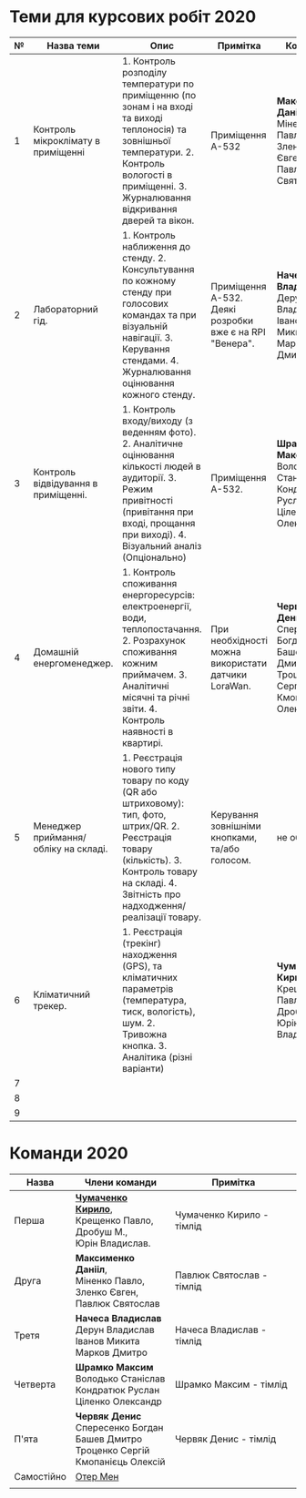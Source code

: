 # Теми для курсових робіт 2020

| №    | Назва теми                           | Опис                                                         | Примітка                                                 | Команда                                                      |
| ---- | ------------------------------------ | ------------------------------------------------------------ | -------------------------------------------------------- | ------------------------------------------------------------ |
| 1    | Контроль мікроклімату в приміщенні   | 1. Контроль розподілу температури по приміщенню (по зонам і на вході та виході теплоносія) та зовнішньої температури. 2. Контроль вологості в приміщенні. 3. Журналювання відкривання дверей та вікон. | Приміщення А-532                                         | **Максименко Данііл**, Міненко Павло, Зленко Євген, Павлюк Святослав |
| 2    | Лабораторний гід.                    | 1. Контроль наближення до стенду. 2. Консультування по кожному стенду при голосових командах та при візуальній навігації. 3. Керування стендами. 4. Журналювання оцінювання кожного стенду. | Приміщення А-532.  Деякі розробки вже є на RPI "Венера". | **Начеса Владислав**, Дерун Владислав, Іванов Микита, Марков Дмитро |
| 3    | Контроль відвідування в приміщенні.  | 1. Контроль входу/виходу (з веденням фото). 2. Аналітичне оцінювання кількості людей в аудиторії.  3. Режим привітності (привітання при вході, прощання при виході). 4. Візуальний аналіз (Опціонально) | Приміщення А-532.                                        | **Шрамко Максим**, Володько Станіслав, Кондратюк Руслан, Ціленко Олександр |
| 4    | Домашній енергоменеджер.             | 1. Контроль споживання енергоресурсів: електроенергії, води, теплопостачання. 2. Розрахунок споживання кожним приймачем.  3. Аналітичні місячні та річні звіти. 4. Контроль наявності в квартирі. | При необхідності можна використати датчики LoraWan.      | **Червяк Денис**, Спересенко Богдан, Башев Дмитро, Троценко Сергій, Кмопанієць Олексій |
| 5    | Менеджер приймання/обліку на складі. | 1. Реєстрація нового типу товару по коду (QR або штриховому): тип, фото, штрих/QR. 2. Реєстрація товару (кількість). 3.  Контроль товару на складі. 4. Звітність про надходження/реалізації товару. | Керування зовнішніми кнопками, та/або голосом.           | не обрано                                                    |
| 6    | Кліматичний трекер.                  | 1. Реєстрація (трекінг) находження (GPS), та кліматичних параметрів (температура, тиск, вологість), шум. 2. Тривожна кнопка. 3. Аналітика (різні варіанти) |                                                          | **Чумаченко Кирило**, Крещенко Павло, Дробуш М., Юрін Владислав. |
| 7    |                                      |                                                              |                                                          |                                                              |
| 8    |                                      |                                                              |                                                          |                                                              |
| 9    |                                      |                                                              |                                                          |                                                              |

# Команди 2020

| Назва      | Члени команди                                                | Примітка                  |
| ---------- | ------------------------------------------------------------ | ------------------------- |
| Перша      | [**Чумаченко Кирило**](Chumachenko_Kirill.md), <br />Крещенко Павло, <br />Дробуш М., <br />Юрін Владислав. | Чумаченко Кирило - тімлід |
| Друга      | **Максименко Данііл**, <br />Міненко Павло, <br />Зленко Євген, <br />Павлюк Святослав | Павлюк Святослав - тімлід |
| Третя      | **Начеса Владислав**<br />Дерун Владислав<br />Іванов Микита<br />Марков Дмитро | Начеса Владислав - тімлід |
| Четверта   | **Шрамко Максим**<br />Володько Станіслав<br />Кондратюк Руслан<br />Ціленко Олександр | Шрамко Максим - тімлід    |
| П'ята      | **Червяк Денис**<br />Спересенко Богдан<br />Башев Дмитро <br />Троценко Сергій<br />Кмопанієць Олексій | Червяк Денис - тімлід     |
| Самостійно | [Отер Мен](2020/Other_Man.md)                                |                           |
|            |                                                              |                           |

